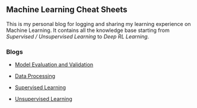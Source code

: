 ## Machine Learning Cheat Sheets

This is my personal blog for logging and sharing my learning experience on Machine Learning. It contains all the knowledge base starting from _Supervised / Unsupervised Learning_ to _Deep RL Learning_.

### Blogs

* [Model Evaluation and Validation](pages/model_evaluation_and_validation/index.md)

* [Data Processing](pages/data_processing/index.md)

* [Supervised Learning](pages/supervised_learning/index.md)

* [Unsupervised Learning](pages/unsupervised_learning/index.md)
